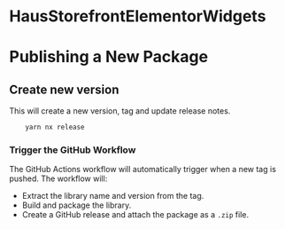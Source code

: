 # HausStorefrontElementorWidgets

# Publishing a New Package

## Create new version
This will create a new version, tag and update release notes. 

```bash
    yarn nx release
```

###  Trigger the GitHub Workflow
The GitHub Actions workflow will automatically trigger when a new tag is pushed. The workflow will:
- Extract the library name and version from the tag.
- Build and package the library.
- Create a GitHub release and attach the package as a `.zip` file.

